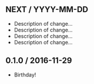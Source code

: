 ## NEXT / YYYY-MM-DD

*   Description of change…
*   Description of change…
*   Description of change…
*   Description of change…

## 0.1.0 / 2016-11-29

*   Birthday!
